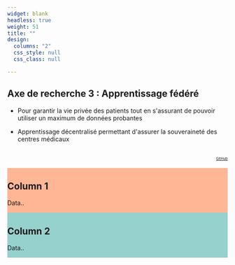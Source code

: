 ```yaml
---
widget: blank
headless: true
weight: 51
title: ""
design:
  columns: "2"
  css_style: null
  css_class: null

---
```


## **Axe de recherche 3 : Apprentissage fédéré**

- Pour garantir la vie privée des patients tout en s'assurant de pouvoir utiliser un maximum de données probantes

- Apprentissage décentralisé permettant d'assurer la souveraineté des centres médicaux

<br>
  <script src="https://kit.fontawesome.com/d1c402c681.js" crossorigin="anonymous"></script>

  <div style="text-align: right;">
    <a class="fa-brands fa-youtube fa-2x" href="https://www.youtube.com/watch?v=nQpqMIuHyOk" target="_blank" rel="noopener noreferrer">
      <small><small><small> GitHub </small></small></small>
    </a>
  </div>
  <br>
    
    
    
<div class="row">
  <div class="column" style="background-color:#FFB695;">
    <h2>Column 1</h2>
    <p>Data..</p>
  </div>
  <div class="column" style="background-color:#96D1CD;">
    <h2>Column 2</h2>
    <p>Data..</p>
  </div>
</div>
